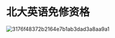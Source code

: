 # 北大英语免修资格

​![3176f48372b2164e7b1ab3dad3a8aa9a1](3176f48372b2164e7b1ab3dad3a8aa9a1-20230907114137-6efmtr6.jpg)​
